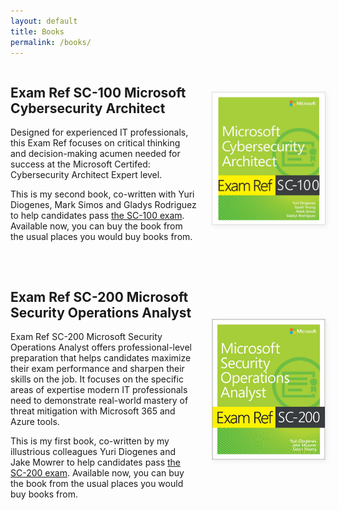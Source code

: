 ```yaml
---
layout: default
title: Books
permalink: /books/
---
```


<div style="display: flex; flex-direction: row-reverse; align-items: center; gap: 24px; margin-bottom: 32px;">
  <a href="https://www.amazon.com/Exam-SC-100-Microsoft-Cybersecurity-Architect/dp/0137997302/ref=sr_1_1?dib=eyJ2IjoiMSJ9.8eIDBO59g8IxFoP-0BNTPKqKDU1ipK7GS2_Hxb4q97kjdcekQ03t04CYHdqBF9cT1Uio74LWTaVlLfo3Ifr7Sp7Z4lsP87U7xZshYDbnBdxGOSzNzsUvNh9fKqxR0kSav9AifLcalNMaWJVDVo2Q97rxjQQIsnVcX7q7y6Pp-NDohp5KDxFk5Du-fmTSOZ-NdiJ9_vSq5VWoZ-z34HxeqynKKCiTIq-v2wVrZPlvO2k.rZWJOSIPaCEV6c2Rsz60sqDfllW_uZq1nzt0ZVEfkUE&dib_tag=se&keywords=sc+100&qid=1751445550&s=books&sr=1-1" target="_blank" rel="noopener">
    <img src="/assets/img/sc-100-book.png" alt="SC-100 Book Cover" style="max-width: 180px; width: 100%; height: auto; border: 1px solid #ddd; box-shadow: 2px 2px 8px #eee; display: block; margin: 0 auto;">
  </a>
  <div style="flex:1;">
    <h2>Exam Ref SC-100 Microsoft Cybersecurity Architect</h2>
    <p>Designed for experienced IT professionals, this Exam Ref focuses on critical thinking and decision-making acumen needed for success at the Microsoft Certifed: Cybersecurity Architect Expert level.</p>
    <p>This is my second book, co-written with Yuri Diogenes, Mark Simos and Gladys Rodriguez to help candidates pass <a href="https://learn.microsoft.com/en-us/credentials/certifications/cybersecurity-architect-expert/" target="_blank">the SC-100 exam</a>. Available now, you can buy the book from the usual places you would buy books from.</p>
  </div>
</div>

<div style="display: flex; flex-direction: row-reverse; align-items: center; gap: 24px;">
  <a href="https://www.amazon.com/SC-200-Microsoft-Security-Operations-Analyst/dp/0137568355/ref=pd_bxgy_d_sccl_1/140-8250496-9088548?pd_rd_w=iJThB&content-id=amzn1.sym.dcf559c6-d374-405e-a13e-133e852d81e1&pf_rd_p=dcf559c6-d374-405e-a13e-133e852d81e1&pf_rd_r=HK7SG258B202C8C8AT9M&pd_rd_wg=kx4jp&pd_rd_r=c2cf7bed-ad9a-4421-bc13-5a8e9994e9f3&pd_rd_i=0137568355&psc=1" target="_blank" rel="noopener">
    <img src="/assets/img/sc-200-book.jpg" alt="SC-200 Book Cover" style="max-width: 180px; width: 100%; height: auto; border: 1px solid #ddd; box-shadow: 2px 2px 8px #eee; display: block; margin: 0 auto;">
  </a>
  <div style="flex:1;">
    <h2>Exam Ref SC-200 Microsoft Security Operations Analyst</h2>
    <p>Exam Ref SC-200 Microsoft Security Operations Analyst offers professional-level preparation that helps candidates maximize their exam performance and sharpen their skills on the job. It focuses on the specific areas of expertise modern IT professionals need to demonstrate real-world mastery of threat mitigation with Microsoft 365 and Azure tools.</p>
    <p>This is my first book, co-written by my illustrious colleagues Yuri Diogenes and Jake Mowrer to help candidates pass <a href="https://learn.microsoft.com/en-us/credentials/certifications/security-operations-analyst/" target="_blank">the SC-200 exam</a>. Available now, you can buy the book from the usual places you would buy books from.</p>
  </div>
</div>

